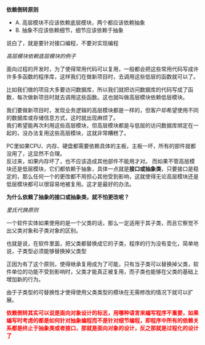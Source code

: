 

**依赖倒转原则**

- A. 高层模块不应该依赖底层模块，两个都应该依赖抽象
- B. 抽象不应该依赖细节，细节应该依赖于抽象

说白了，就是要针对接口编程，不要对实现编程


*高层模块依赖底层模块的例子*

面向过程的开发时，为了使得常用代码可以复用，一般都会把这些常用代码写成许许多多函数的程序库，这样我们在做新项目时，去调用这些低层的函数就可以了。

比如我们做的项目大多要访问数据库，所以我们就把访问数据库的代码写成了函数，每次做新项目时就去调用这些函数。这也就叫做高层模块依赖低层模块。

我们要做新项目时，发现业务逻辑的高层模块都是一样的，但客户却希望使用不同的数据库或存储信息方式，这时就出现麻烦了。  
我们希望能再次利用这些高层模块，但高层模块都是与低层的访问数据库绑定在一起的，没办法复用这些高层模块，这就非常糟糕了。

PC里如果CPU、内存、硬盘都需要依赖具体的主板，主板一坏，所有的部件就都没用了，这显然不合理。   
反过来，如果内存坏了，也不应该造成其他部件不能用才对。  而如果不管高层模块还是低层模块，它们都依赖于抽象，具体一点就是**接口或抽象类**，只要接口是稳定的，那么任何一个的更改都不用担心其他受到影响，这就使得无论高层模块还是低层模块都可以很容易地被复用。这才是最好的办法。

**为什么依赖了抽象的接口或抽象类，就不怕更改呢？**

*里氏代换原则*

一个软件实体如果使用的是一个父类的话，那么一定适用于其子类，而且它察觉不出父类对象和子类对象的区别。

也就是说，在软件里面，把父类都替换成它的子类，程序的行为没有变化，简单地说，子类型必须能够替换掉父类型

正因为有了这个原则，使得继承复用成为了可能，只有当子类可以替换掉父类，软件单位的功能不受到影响时，父类才能真正被复用，而子类也能够在父类的基础上增加新的行为。

由于子类型的可替换性才使得使用父类类型的模块在无需修改的情况下就可以扩展。

<strong style="color: red;">
    依赖倒转其实可以说是面向对象设计的标志，用哪种语言来编写程序不重要，如果编写时考虑的都是如何针对抽象编程而不是针对细节编程，即程序中所有的依赖关系都是终止于抽象类或者接口，那就是面向对象的设计，反之那就是过程化的设计了
</strong>






